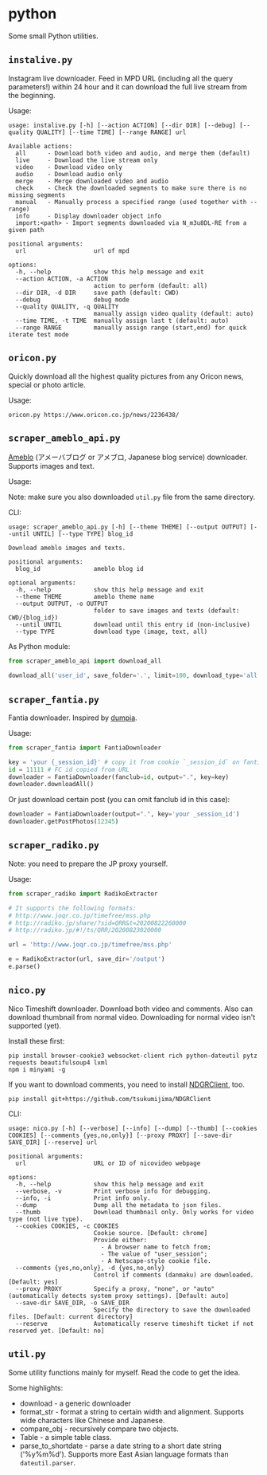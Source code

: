 # python

Some small Python utilities.

## `instalive.py`

Instagram live downloader. Feed in MPD URL (including all the query parameters!) within 24 hour and it can download the full live stream from the beginning.

Usage:

```
usage: instalive.py [-h] [--action ACTION] [--dir DIR] [--debug] [--quality QUALITY] [--time TIME] [--range RANGE] url

Available actions:
  all      - Download both video and audio, and merge them (default)
  live     - Download the live stream only
  video    - Download video only
  audio    - Download audio only
  merge    - Merge downloaded video and audio
  check    - Check the downloaded segments to make sure there is no missing segments
  manual   - Manually process a specified range (used together with --range)
  info     - Display downloader object info
  import:<path> - Import segments downloaded via N_m3u8DL-RE from a given path

positional arguments:
  url                   url of mpd

options:
  -h, --help            show this help message and exit
  --action ACTION, -a ACTION
                        action to perform (default: all)
  --dir DIR, -d DIR     save path (default: CWD)
  --debug               debug mode
  --quality QUALITY, -q QUALITY
                        manually assign video quality (default: auto)
  --time TIME, -t TIME  manually assign last t (default: auto)
  --range RANGE         manually assign range (start,end) for quick iterate test mode
```

## `oricon.py`

Quickly download all the highest quality pictures from any Oricon news, special or photo article.

Usage:

```
oricon.py https://www.oricon.co.jp/news/2236438/
```

## `scraper_ameblo_api.py`

[Ameblo](https://ameblo.jp/) (アメーバブログ or アメブロ, Japanese blog service) downloader. Supports images and text.

Usage:

Note: make sure you also downloaded `util.py` file from the same directory.

CLI:

```
usage: scraper_ameblo_api.py [-h] [--theme THEME] [--output OUTPUT] [--until UNTIL] [--type TYPE] blog_id

Download ameblo images and texts.

positional arguments:
  blog_id               ameblo blog id

optional arguments:
  -h, --help            show this help message and exit
  --theme THEME         ameblo theme name
  --output OUTPUT, -o OUTPUT
                        folder to save images and texts (default: CWD/{blog_id})
  --until UNTIL         download until this entry id (non-inclusive)
  --type TYPE           download type (image, text, all)
```
As Python module:

```python
from scraper_ameblo_api import download_all

download_all('user_id', save_folder='.', limit=100, download_type='all')
```

## `scraper_fantia.py`

Fantia downloader. Inspired by [dumpia](https://github.com/itskenny0/dumpia).

Usage:

```python
from scraper_fantia import FantiaDownloader

key = 'your {_session_id}' # copy it from cookie `_session_id` on fantia.jp
id = 11111 # FC id copied from URL
downloader = FantiaDownloader(fanclub=id, output=".", key=key)
downloader.downloadAll()
```

Or just download certain post (you can omit fanclub id in this case):

```python
downloader = FantiaDownloader(output=".", key='your _session_id')
downloader.getPostPhotos(12345)
```

## `scraper_radiko.py`

Note: you need to prepare the JP proxy yourself.

Usage:

```python
from scraper_radiko import RadikoExtractor

# It supports the following formats:
# http://www.joqr.co.jp/timefree/mss.php
# http://radiko.jp/share/?sid=QRR&t=20200822260000
# http://radiko.jp/#!/ts/QRR/20200823020000

url = 'http://www.joqr.co.jp/timefree/mss.php'

e = RadikoExtractor(url, save_dir='/output')
e.parse()
```

## `nico.py`

Nico Timeshift downloader. Download both video and comments.
Also can download thumbnail from normal video. Downloading for normal video isn't supported (yet).

Install these first:

```
pip install browser-cookie3 websocket-client rich python-dateutil pytz requests beautifulsoup4 lxml
npm i minyami -g
```

If you want to download comments, you need to install [NDGRClient](https://github.com/tsukumijima/NDGRClient), too.
```
pip install git+https://github.com/tsukumijima/NDGRClient
```

CLI:

```
usage: nico.py [-h] [--verbose] [--info] [--dump] [--thumb] [--cookies COOKIES] [--comments {yes,no,only}] [--proxy PROXY] [--save-dir SAVE_DIR] [--reserve] url

positional arguments:
  url                   URL or ID of nicovideo webpage

options:
  -h, --help            show this help message and exit
  --verbose, -v         Print verbose info for debugging.
  --info, -i            Print info only.
  --dump                Dump all the metadata to json files.
  --thumb               Download thumbnail only. Only works for video type (not live type).
  --cookies COOKIES, -c COOKIES
                        Cookie source. [Default: chrome]
                        Provide either:
                          - A browser name to fetch from;
                          - The value of "user_session";
                          - A Netscape-style cookie file.
  --comments {yes,no,only}, -d {yes,no,only}
                        Control if comments (danmaku) are downloaded. [Default: yes]
  --proxy PROXY         Specify a proxy, "none", or "auto" (automatically detects system proxy settings). [Default: auto]
  --save-dir SAVE_DIR, -o SAVE_DIR
                        Specify the directory to save the downloaded files. [Default: current directory]
  --reserve             Automatically reserve timeshift ticket if not reserved yet. [Default: no]
```

## `util.py`

Some utility functions mainly for myself. Read the code to get the idea.

Some highlights:

* download - a generic downloader
* format_str - format a string to certain width and alignment. Supports wide characters like Chinese and Japanese.
* compare_obj - recursively compare two objects.
* Table - a simple table class.
* parse_to_shortdate - parse a date string to a short date string ('%y%m%d'). Supports more East Asian language formats than `dateutil.parser`.